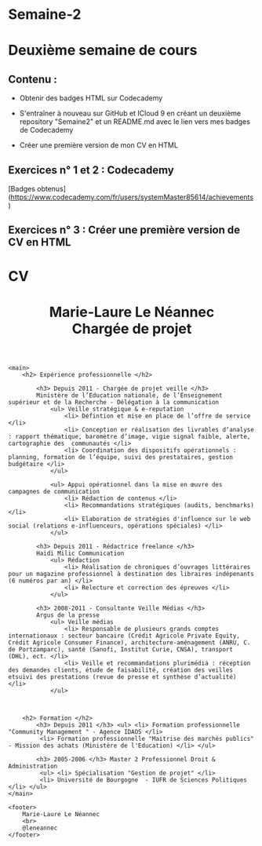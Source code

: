 # Semaine-2
# Deuxième semaine de cours


## Contenu :

* Obtenir des badges HTML sur Codecademy

* S'entraîner à nouveau sur GitHub et ICloud 9 en créant un deuxième repository "Semaine2" et un README.md avec le lien vers mes badges de Codecademy

* Créer une première version de mon CV en HTML



## Exercices n° 1 et 2 : Codecademy

[Badges obtenus] (https://www.codecademy.com/fr/users/systemMaster85614/achievements)



## Exercices n° 3 : Créer une première version de CV en HTML

# CV

<!DOCTYPE html>
<html>
    <header> 
        <h1> Marie-Laure Le Néannec
        <br>
        Chargée de projet </h1>
    </header>
    
    
    <main>
        <h2> Expérience professionnelle </h2>
            
            <h3> Depuis 2011 - Chargée de projet veille </h3>
            Ministère de l’Education nationale, de l’Enseignement supérieur et de la Recherche - Délégation à la communication
                <ul> Veille stratégique & e-reputation
                    <li> Défintion et mise en place de l’offre de service </li>
                    <li> Conception er réalisation des livrables d’analyse : rapport thématique, baromètre d’image, vigie signal faible, alerte, cartographie des  communautés </li>
                    <li> Coordination des dispositifs opérationnels : planning, formation de l’équipe, suivi des prestataires, gestion budgétaire </li>
                </ul>
            
                <ul> Appui opérationnel dans la mise en œuvre des campagnes de communication
                    <li> Rédaction de contenus </li>
                    <li> Recommandations stratégiques (audits, benchmarks) </li>
                    <li> Elaboration de stratégies d'influence sur le web social (relations e-influenceurs, opérations spéciales) </li>
                </ul>
            
            <h3> Depuis 2011 - Rédactrice freelance </h3>
            Haidi Milic Communication
                <ul> Rédaction
                    <li> Réalisation de chroniques d’ouvrages littéraires pour un magazine professionnel à destination des libraires indépenants (6 numéros par an) </li>
                    <li> Relecture et correction des épreuves </li>
                </ul>

            <h3> 2008-2011 - Consultante Veille Médias </h3>
            Argus de la presse
                <ul> Veille médias
                    <li> Responsable de plusieurs grands comptes internationaux : secteur bancaire (Crédit Agricole Private Equity, Crédit Agricole Consumer Finance), architecture-aménagement (ANRU, C. de Portzamparc), santé (Sanofi, Institut Curie, CNSA), transport (DHL), ect. </li>
                    <li> Veille et recommandations plurimédia : réception des demandes clients, étude de faisabilité, création des veilles etsuivi des prestations (revue de presse et synthèse d’actualité) </li>
                </ul>



        <h2> Formation </h2>
            <h3> Depuis 2011 </h3> <ul> <li> Formation professionnelle "Community Management " - Agence IDAOS </li>
             <li> Formation professionnelle "Maitrise des marchés publics" - Mission des achats (Ministère de l'Education) </li> </ul>

            <h3> 2005-2006 </h3> Master 2 Professionnel Droit & Administration           
             <ul> <li> Spécialisation "Gestion de projet" </li>
             <li> Université de Bourgogne  - IUFR de Sciences Politiques </li> </ul>          
    </main>

    <footer>
        Marie-Laure Le Néannec
        <br>
        @leneannec
    </footer>

</html>
